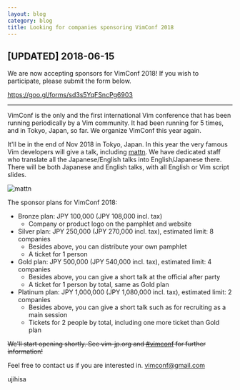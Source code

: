 ```yaml
---
layout: blog
category: blog
title: Looking for companies sponsoring VimConf 2018
---
```


## [UPDATED] 2018-06-15

We are now accepting sponsors for VimConf 2018!
If you wish to participate, please submit the form below.

<https://goo.gl/forms/sd3s5YqFSncPg6903>

---

VimConf is the only and the first international Vim conference that has been running periodically by a Vim community. It had been running for 5 times, and in Tokyo, Japan, so far. We organize VimConf this year again.

It'll be in the end of Nov 2018 in Tokyo, Japan. In this year the very famous Vim developers will give a talk, including [mattn](https://twitter.com/mattn_jp). We have dedicated staff who translate all the Japanese/English talks into English/Japanese there. There will be both Japanese and English talks, with all English or Vim script slides.

![mattn](https://avatars3.githubusercontent.com/u/10111?v=4&s=60)

The sponsor plans for VimConf 2018:

* Bronze plan: JPY 100,000 (JPY 108,000 incl. tax)
    * Company or product logo on the pamphlet and website
* Silver plan: JPY 250,000 (JPY 270,000 incl. tax), estimated limit: 8 companies
    * Besides above, you can distribute your own pamphlet
    * A ticket for 1 person
* Gold plan: JPY 500,000 (JPY 540,000 incl. tax), estimated limit: 4 companies
    * Besides above, you can give a short talk at the official after party
    * A ticket for 1 person by total, same as Gold plan
* Platinum plan: JPY 1,000,000 (JPY 1,080,000 incl. tax), estimated limit: 2 companies
    * Besides above, you can give a short talk such as for recruiting as a main session
    * Tickets for 2 people by total, including one more ticket than Gold plan

<del>We'll start opening shortly. See vim-jp.org and [#vimconf](https://twitter.com/search?f=tweets&vertical=default&q=%23vimconf&src=typd) for further information!</del>

Feel free to contact us if you are interested in. vimconf@gmail.com

ujihisa
